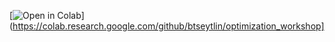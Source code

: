 [![Open in Colab](https://colab.research.google.com/assets/colab-badge.svg)](https://colab.research.google.com/github/btseytlin/optimization_workshop]

